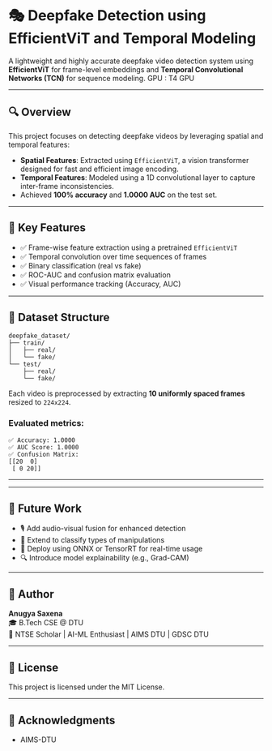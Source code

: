 
# 🎭 Deepfake Detection using EfficientViT and Temporal Modeling

A lightweight and highly accurate deepfake video detection system using **EfficientViT** for frame-level embeddings and **Temporal Convolutional Networks (TCN)** for sequence modeling. GPU : T4 GPU

---

## 🔍 Overview

This project focuses on detecting deepfake videos by leveraging spatial and temporal features:

- **Spatial Features**: Extracted using `EfficientViT`, a vision transformer designed for fast and efficient image encoding.
- **Temporal Features**: Modeled using a 1D convolutional layer to capture inter-frame inconsistencies.
- Achieved **100% accuracy** and **1.0000 AUC** on the test set.

---

## 📌 Key Features

- ✅ Frame-wise feature extraction using a pretrained `EfficientViT`
- ✅ Temporal convolution over time sequences of frames
- ✅ Binary classification (real vs fake)
- ✅ ROC-AUC and confusion matrix evaluation
- ✅ Visual performance tracking (Accuracy, AUC)

---


## 📂 Dataset Structure

```
deepfake_dataset/
├── train/
│   ├── real/
│   └── fake/
└── test/
    ├── real/
    └── fake/
```

Each video is preprocessed by extracting **10 uniformly spaced frames** resized to `224x224`.


### Evaluated metrics:
```
✅ Accuracy: 1.0000
✅ AUC Score: 1.0000
✅ Confusion Matrix:
[[20  0]
 [ 0 20]]
```

---

---

## 🔮 Future Work

- 🎙️ Add audio-visual fusion for enhanced detection
- 🧠 Extend to classify types of manipulations
- 📱 Deploy using ONNX or TensorRT for real-time usage
- 🔍 Introduce model explainability (e.g., Grad-CAM)

---

## 📌 Author

<b>**Anugya Saxena**</b>  
🎓 B.Tech CSE @ DTU  
🏅 NTSE Scholar | AI-ML Enthusiast | AIMS DTU | GDSC DTU

---

## 📜 License

This project is licensed under the MIT License.

---

## 🤝 Acknowledgments

- AIMS-DTU 
